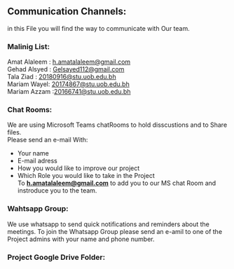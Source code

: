 ## Communication Channels: 
in this File you will find the way to communicate with Our team.

### Malinig List: 
Amat Alaleem : h.amatalaleem@gmail.com <br />
Gehad Alsyed : Gelsayed112@gmail.com <br />
Tala Ziad : 20180916@stu.uob.edu.bh <br />
Mariam Wayel: 20174867@stu.uob.edu.bh <br />
Mariam Azzam :20166741@stu.uob.edu.bh <br />

### Chat Rooms:
We are using Microsoft Teams chatRooms to hold disscustions and to Share files. <br />
Please send an e-mail With: <br /> 
- Your name 
- E-mail adress
- How you would like to improve our project
- Which Role you would like to take in the Project  <br />
To **h.amatalaleem@gmail.com** to add you to our MS chat Room and instroduce you to the team.

### Wahtsapp Group:
We use whatsapp to send quick notifications and reminders about the meetings.
To join the Whatsapp Group please send an e-amil to one of the Project admins with your  name and phone number. 

### Project Google Drive Folder:

